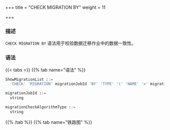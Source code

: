+++
title = "CHECK MIGRATION BY"
weight = 11

+++

### 描述

`CHECK MIGRATION BY` 语法用于校验数据迁移作业中的数据一致性。

### 语法

{{< tabs >}}
{{% tab name="语法" %}}
```sql
ShowMigrationList ::=
  'CHECK' 'MIGRATION' migrationJobId 'BY' 'TYPE' '(' 'NAME' '=' migrationCheckAlgorithmType ')'

migrationJobId ::=
  string

migrationCheckAlgorithmType ::=
  string
```
{{% /tab %}}
{{% tab name="铁路图" %}}
<iframe frameborder="0" name="diagram" id="diagram" width="100%" height="100%"></iframe>
{{% /tab %}}
{{< /tabs >}}

### 补充说明

- `migrationJobId` 需要通过 [SHOW MIGRATION LIST](/cn/user-manual/shardingsphere-proxy/distsql/syntax/ral/migration/show-migration-list/) 语法查询获得

- `migrationCheckAlgorithmType` 需要通过 [SHOW MIGRATION CHECK ALGORITHMS](/cn/user-manual/shardingsphere-proxy/distsql/syntax/ral/migration/show-migration-check-algorithm/) 语法查询获得

### 示例

- 校验数据迁移作业中数据一致性

```sql
CHECK MIGRATION 'j01016e501b498ed1bdb2c373a2e85e2529a6' BY TYPE (NAME='CRC32_MATCH');
```

### 保留字

`CHECK`、`MIGRATION`、`BY`、`TYPE`

### 相关链接

- [保留字](/cn/user-manual/shardingsphere-proxy/distsql/syntax/reserved-word/)
- [SHOW MIGRATION LIST](/cn/user-manual/shardingsphere-proxy/distsql/syntax/ral/migration/show-migration-list/)
- [SHOW MIGRATION CHECK ALGORITHMS](/cn/user-manual/shardingsphere-proxy/distsql/syntax/ral/migration/show-migration-check-algorithm/)